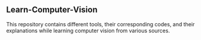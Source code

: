 ## Learn-Computer-Vision

This repository contains different tools, their corresponding codes, and their explanations while learning computer vision from various sources.

